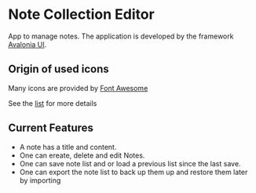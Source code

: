 # Note Collection Editor

App to manage notes.
The application is developed by the framework [Avalonia UI](https://avaloniaui.net/).

## Origin of used icons

Many icons are provided by [Font Awesome](https://fontawesome.com/start)

See the [list](./NoteCollectionEditor/Assets/icons_origins.md) for more details

## Current Features

- A note has a title and content.
- One can ereate, delete and edit Notes.
- One can save note list and or load a previous list since the last save.
- One can export the note list to back up them up and restore
  them later by importing
